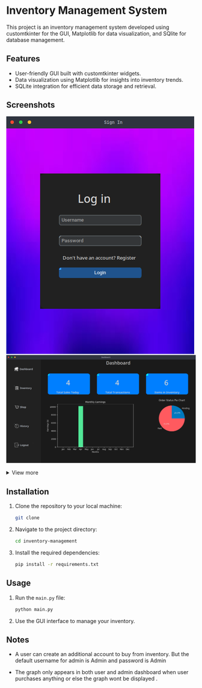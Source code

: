 # Inventory Management System

This project is an inventory management system developed using customtkinter for the GUI, Matplotlib for data visualization, and SQlite for database management.

## Features

- User-friendly GUI built with customtkinter widgets.
- Data visualization using Matplotlib for insights into inventory trends.
- SQLite integration for efficient data storage and retrieval.

## Screenshots
<img src="screenshots/0.png"></image> <img src="screenshots/2.png"></image>
<details>
  <summary>View more</summary>
  <br>
    <p align="left">
    <img src="screenshots/1.png"></image>
    <img src="screenshots/3.png"></image>
    <img src="screenshots/6.png"></image>
    <img src="screenshots/5.png"></image>
    <img src="screenshots/4.png"></image>
    <img src="screenshots/7.png"></image>

    </p>

</details>



## Installation

1. Clone the repository to your local machine:

    ```bash
    git clone 
    ```

2. Navigate to the project directory:

    ```bash
    cd inventory-management
    ```

3. Install the required dependencies:

    ```bash
    pip install -r requirements.txt
    ```


## Usage

1. Run the `main.py` file:

    ```bash
    python main.py
    ```

2. Use the GUI interface to manage your inventory.

## Notes

- A user can create an additional account to buy from inventory. But the default username for admin is Admin and password is Admin 

- The graph only appears in both user and admin dashboard when user purchases anything or else the graph wont be displayed .


